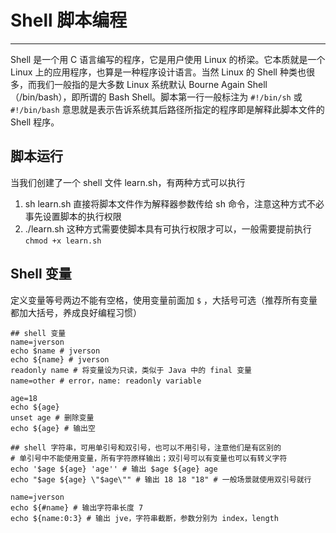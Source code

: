 # Shell 脚本编程

---

Shell 是一个用 C 语言编写的程序，它是用户使用 Linux 的桥梁。它本质就是一个 Linux 上的应用程序，也算是一种程序设计语言。当然 Linux 的 Shell 种类也很多，而我们一般指的是大多数 Linux 系统默认 Bourne Again Shell（/bin/bash），即所谓的 Bash Shell。脚本第一行一般标注为 `#!/bin/sh` 或 `#!/bin/bash` 意思就是表示告诉系统其后路径所指定的程序即是解释此脚本文件的 Shell 程序。



## 脚本运行

当我们创建了一个 shell 文件 learn.sh，有两种方式可以执行

1. sh learn.sh 直接将脚本文件作为解释器参数传给 sh 命令，注意这种方式不必事先设置脚本的执行权限
2. ./learn.sh 这种方式需要使脚本具有可执行权限才可以，一般需要提前执行 `chmod +x learn.sh`

## Shell 变量

定义变量等号两边不能有空格，使用变量前面加 `$` ，大括号可选（推荐所有变量都加大括号，养成良好编程习惯）

```shell
## shell 变量
name=jverson
echo $name # jverson
echo ${name} # jverson
readonly name # 将变量设为只读，类似于 Java 中的 final 变量
name=other # error，name: readonly variable

age=18
echo ${age}
unset age # 删除变量
echo ${age} # 输出空

## shell 字符串，可用单引号和双引号，也可以不用引号，注意他们是有区别的
# 单引号中不能使用变量，所有字符原样输出；双引号可以有变量也可以有转义字符
echo '$age ${age} 'age'' # 输出 $age ${age} age
echo "$age ${age} \"$age\"" # 输出 18 18 "18" # 一般场景就使用双引号就行

name=jverson
echo ${#name} # 输出字符串长度 7
echo ${name:0:3} # 输出 jve，字符串截断，参数分别为 index，length


```

